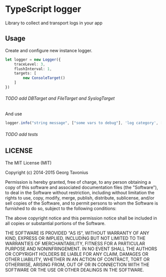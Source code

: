 # TypeScript logger
Library to collect and transport logs in your app
## Usage
Create and configure new instance logger. 
``` typescript
let logger = new Logger({
    traceLevel: 3,
    flushInterval: 1,
    targets: [
        new ConsoleTarget()
    ]
})
```
###### TODO add DBTarget and FileTarget and SyslogTarget
And use
```typescript
logger.info("string message", ["some vars to debug"], 'log category', ['some', 'tags']);
```
###### TODO add tests

## LICENSE

The MIT License (MIT)

Copyright (c) 2014-2015 Georg Tavonius

Permission is hereby granted, free of charge, to any person obtaining a copy
of this software and associated documentation files (the "Software"), to deal
in the Software without restriction, including without limitation the rights
to use, copy, modify, merge, publish, distribute, sublicense, and/or sell
copies of the Software, and to permit persons to whom the Software is
furnished to do so, subject to the following conditions:

The above copyright notice and this permission notice shall be included in
all copies or substantial portions of the Software.

THE SOFTWARE IS PROVIDED "AS IS", WITHOUT WARRANTY OF ANY KIND, EXPRESS OR
IMPLIED, INCLUDING BUT NOT LIMITED TO THE WARRANTIES OF MERCHANTABILITY,
FITNESS FOR A PARTICULAR PURPOSE AND NONINFRINGEMENT. IN NO EVENT SHALL THE
AUTHORS OR COPYRIGHT HOLDERS BE LIABLE FOR ANY CLAIM, DAMAGES OR OTHER
LIABILITY, WHETHER IN AN ACTION OF CONTRACT, TORT OR OTHERWISE, ARISING FROM,
OUT OF OR IN CONNECTION WITH THE SOFTWARE OR THE USE OR OTHER DEALINGS IN
THE SOFTWARE.